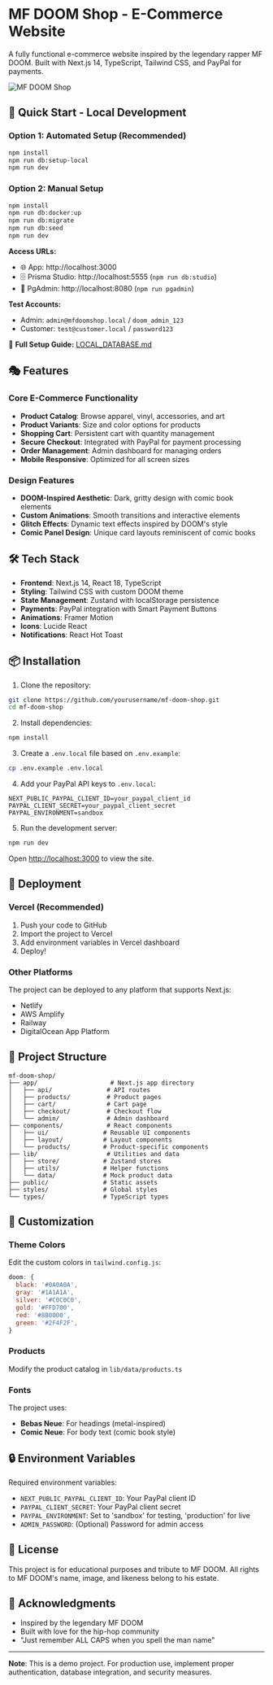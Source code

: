 # MF DOOM Shop - E-Commerce Website

A fully functional e-commerce website inspired by the legendary rapper MF DOOM. Built with Next.js 14, TypeScript, Tailwind CSS, and PayPal for payments.

![MF DOOM Shop](https://images.unsplash.com/photo-1556742049-0cfed4f6a45d?w=1200&h=400&fit=crop)

## 🚀 Quick Start - Local Development

### Option 1: Automated Setup (Recommended)
```bash
npm install
npm run db:setup-local
npm run dev
```

### Option 2: Manual Setup
```bash
npm install
npm run db:docker:up
npm run db:migrate
npm run db:seed
npm run dev
```

**Access URLs:**
- 🌐 App: http://localhost:3000
- 🗄️ Prisma Studio: http://localhost:5555 (`npm run db:studio`)
- 🔧 PgAdmin: http://localhost:8080 (`npm run pgadmin`)

**Test Accounts:**
- Admin: `admin@mfdoomshop.local` / `doom_admin_123`
- Customer: `test@customer.local` / `password123`

📖 **Full Setup Guide:** [LOCAL_DATABASE.md](./LOCAL_DATABASE.md)

## 🎭 Features

### Core E-Commerce Functionality
- **Product Catalog**: Browse apparel, vinyl, accessories, and art
- **Product Variants**: Size and color options for products
- **Shopping Cart**: Persistent cart with quantity management
- **Secure Checkout**: Integrated with PayPal for payment processing
- **Order Management**: Admin dashboard for managing orders
- **Mobile Responsive**: Optimized for all screen sizes

### Design Features
- **DOOM-Inspired Aesthetic**: Dark, gritty design with comic book elements
- **Custom Animations**: Smooth transitions and interactive elements
- **Glitch Effects**: Dynamic text effects inspired by DOOM's style
- **Comic Panel Design**: Unique card layouts reminiscent of comic books

## 🛠 Tech Stack

- **Frontend**: Next.js 14, React 18, TypeScript
- **Styling**: Tailwind CSS with custom DOOM theme
- **State Management**: Zustand with localStorage persistence
- **Payments**: PayPal integration with Smart Payment Buttons
- **Animations**: Framer Motion
- **Icons**: Lucide React
- **Notifications**: React Hot Toast

## 📦 Installation

1. Clone the repository:
```bash
git clone https://github.com/yourusername/mf-doom-shop.git
cd mf-doom-shop
```

2. Install dependencies:
```bash
npm install 
```

3. Create a `.env.local` file based on `.env.example`:
```bash
cp .env.example .env.local
```

4. Add your PayPal API keys to `.env.local`:
```
NEXT_PUBLIC_PAYPAL_CLIENT_ID=your_paypal_client_id
PAYPAL_CLIENT_SECRET=your_paypal_client_secret
PAYPAL_ENVIRONMENT=sandbox
```

5. Run the development server:
```bash
npm run dev
```

Open [http://localhost:3000](http://localhost:3000) to view the site.

## 🚀 Deployment

### Vercel (Recommended)
1. Push your code to GitHub
2. Import the project to Vercel
3. Add environment variables in Vercel dashboard
4. Deploy!

### Other Platforms
The project can be deployed to any platform that supports Next.js:
- Netlify
- AWS Amplify
- Railway
- DigitalOcean App Platform

## 📁 Project Structure

```
mf-doom-shop/
├── app/                    # Next.js app directory
│   ├── api/               # API routes
│   ├── products/          # Product pages
│   ├── cart/              # Cart page
│   ├── checkout/          # Checkout flow
│   └── admin/             # Admin dashboard
├── components/            # React components
│   ├── ui/               # Reusable UI components
│   ├── layout/           # Layout components
│   └── products/         # Product-specific components
├── lib/                   # Utilities and data
│   ├── store/            # Zustand stores
│   ├── utils/            # Helper functions
│   └── data/             # Mock product data
├── public/               # Static assets
├── styles/               # Global styles
└── types/                # TypeScript types
```

## 🎨 Customization

### Theme Colors
Edit the custom colors in `tailwind.config.js`:
```javascript
doom: {
  black: '#0A0A0A',
  gray: '#1A1A1A',
  silver: '#C0C0C0',
  gold: '#FFD700',
  red: '#8B0000',
  green: '#2F4F2F',
}
```

### Products
Modify the product catalog in `lib/data/products.ts`

### Fonts
The project uses:
- **Bebas Neue**: For headings (metal-inspired)
- **Comic Neue**: For body text (comic book style)

## 🔒 Environment Variables

Required environment variables:
- `NEXT_PUBLIC_PAYPAL_CLIENT_ID`: Your PayPal client ID
- `PAYPAL_CLIENT_SECRET`: Your PayPal client secret
- `PAYPAL_ENVIRONMENT`: Set to 'sandbox' for testing, 'production' for live
- `ADMIN_PASSWORD`: (Optional) Password for admin access

## 📝 License

This project is for educational purposes and tribute to MF DOOM. All rights to MF DOOM's name, image, and likeness belong to his estate.

## 🙏 Acknowledgments

- Inspired by the legendary MF DOOM
- Built with love for the hip-hop community
- "Just remember ALL CAPS when you spell the man name"

---

**Note**: This is a demo project. For production use, implement proper authentication, database integration, and security measures. 